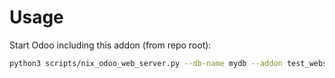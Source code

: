 # Usage

Start Odoo including this addon (from repo root):

```bash
python3 scripts/nix_odoo_web_server.py --db-name mydb --addon test_website_modules
```
